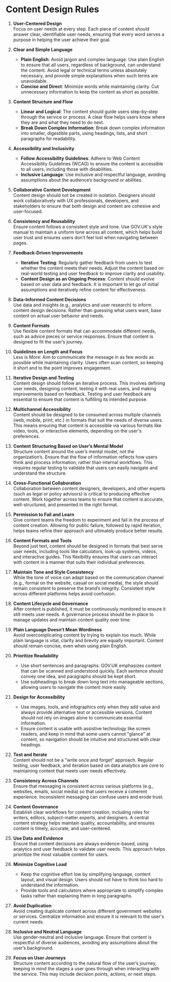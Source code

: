 # Content Design Rules

1. **User-Centered Design**  
   Focus on user needs at every step. Each piece of content should answer clear, identifiable user needs, ensuring that every word serves a purpose in helping the user achieve their goal.

2. **Clear and Simple Language**  
   - **Plain English**: Avoid jargon and complex language. Use plain English to ensure that all users, regardless of background, can understand the content. Avoid legal or technical terms unless absolutely necessary, and provide simple explanations when such terms are unavoidable.
   - **Concise and Direct**: Minimize words while maintaining clarity. Cut unnecessary information to keep the content as short as possible.

3. **Content Structure and Flow**  
   - **Linear and Logical**: The content should guide users step-by-step through the service or process. A clear flow helps users know where they are and what they need to do next.
   - **Break Down Complex Information**: Break down complex information into smaller, digestible parts, using headings, lists, and short paragraphs for readability.

4. **Accessibility and Inclusivity**  
   - **Follow Accessibility Guidelines**: Adhere to Web Content Accessibility Guidelines (WCAG) to ensure the content is accessible to all users, including those with disabilities.
   - **Inclusive Language**: Use inclusive and respectful language, avoiding assumptions about the audience’s background or abilities.

5. **Collaborative Content Development**  
   Content design should not be created in isolation. Designers should work collaboratively with UX professionals, developers, and stakeholders to ensure that both design and content are cohesive and user-focused.

6. **Consistency and Reusability**  
   Ensure content follows a consistent style and tone. Use GOV.UK's style manual to maintain a uniform tone across all content, which helps build user trust and ensures users don’t feel lost when navigating between pages.

7. **Feedback-Driven Improvements**  
   - **Iterative Testing**: Regularly gather feedback from users to test whether the content meets their needs. Adjust the content based on real-world testing and user feedback to improve clarity and usability.
   - **Content Design as an Ongoing Process**: Content should evolve based on user data and feedback. It is important to let go of initial assumptions and iteratively refine content for effectiveness.

8. **Data-Informed Content Decisions**  
   Use data and insights (e.g., analytics and user research) to inform content design decisions. Rather than guessing what users want, base content on actual user behavior and needs.

9. **Content Formats**  
   Use flexible content formats that can accommodate different needs, such as advice pieces or service responses. Ensure that content is designed to fit the user’s journey.

10. **Guidelines on Length and Focus**  
    Less is More: Aim to communicate the message in as few words as possible while maintaining clarity. Users often scan content, so keeping it short and to the point improves engagement.

11. **Iterative Design and Testing**  
    Content design should follow an iterative process. This involves defining user needs, designing content, testing it with real users, and making improvements based on feedback. Testing and user feedback are essential to ensure that content is fulfilling its intended purpose.

12. **Multichannel Accessibility**  
    Content should be designed to be consumed across multiple channels (web, mobile, print, etc.) in formats that suit the needs of diverse users. This means ensuring that content is accessible via various formats like video, tools, or interactive elements, depending on the user's preferences.

13. **Content Structuring Based on User’s Mental Model**  
    Structure content around the user’s mental model, not the organization’s. Ensure that the flow of information reflects how users think and process information, rather than internal workflows. This requires regular testing to validate that users can easily navigate and understand the structure.

14. **Cross-Functional Collaboration**  
    Collaboration between content designers, developers, and other experts (such as legal or policy advisors) is critical to producing effective content. Work together across teams to ensure that content is accurate, well-structured, and presented in the right format.

15. **Permission to Fail and Learn**  
    Give content teams the freedom to experiment and fail in the process of content creation. Allowing for public failure, followed by rapid iteration, helps teams refine their approach and ultimately produce better results.

16. **Content Formats and Tools**  
    Beyond just text, content should be designed in formats that best serve user needs, including tools like calculators, look-up systems, videos, and interactive guides. This flexibility ensures that users can interact with content in a manner that suits their individual preferences.

17. **Maintain Tone and Style Consistency**  
    While the tone of voice can adapt based on the communication channel (e.g., formal on the website, casual on social media), the style should remain consistent to preserve the brand’s integrity. Consistent style across different platforms helps avoid confusion.

18. **Content Lifecycle and Governance**  
    After content is published, it must be continuously monitored to ensure it still meets user needs. A governance process should be in place to manage updates and maintain content quality over time.

19. **Plain Language Doesn’t Mean Wordiness**  
    Avoid overcomplicating content by trying to explain too much. While plain language is vital, clarity and brevity are equally important. Content should remain concise, even when using plain English.

20. **Prioritize Readability**  
    - Use short sentences and paragraphs: GOV.UK emphasizes content that can be scanned and understood quickly. Each sentence should convey one idea, and paragraphs should be kept short.
    - Use subheadings to break down long text into manageable sections, allowing users to navigate the content more easily.

21. **Design for Accessibility**  
    - Use images, tools, and infographics only when they add value and always provide alternative text or accessible versions. Content should not rely on images alone to communicate essential information.
    - Ensure content is usable with assistive technology like screen readers, and keep in mind that some users cannot "glance" at content, so navigation should be intuitive and structured with clear headings.

22. **Test and Iterate**  
    Content should not be a "write once and forget" approach. Regular testing, user feedback, and iteration based on data analytics are core to maintaining content that meets user needs effectively.

23. **Consistency Across Channels**  
    Ensure that messaging is consistent across various platforms (e.g., websites, emails, social media) so that users receive a coherent experience. Inconsistent messaging can confuse users and erode trust.

24. **Content Governance**  
    Establish clear workflows for content creation, including roles for writers, editors, subject-matter experts, and designers. A central content strategy helps maintain quality, accountability, and ensures content is timely, accurate, and user-centered.

25. **Use Data and Evidence**  
    Ensure that content decisions are always evidence-based, using analytics and user feedback to validate user needs. This approach helps prioritize the most valuable content for users.

26. **Minimize Cognitive Load**  
    - Keep the cognitive effort low by simplifying language, content layout, and visual design. Users should not have to think too hard to understand the information.
    - Provide tools and calculators where appropriate to simplify complex tasks rather than explaining them in long paragraphs.

27. **Avoid Duplication**  
    Avoid creating duplicate content across different government websites or services. Centralize information and ensure it is relevant to the user's current needs.

28. **Inclusive and Neutral Language**  
    Use gender-neutral and inclusive language. Ensure that content is respectful of diverse audiences, avoiding any assumptions about the user’s background.

29. **Focus on User Journeys**  
    Structure content according to the natural flow of the user’s journey, keeping in mind the stages a user goes through when interacting with the service. This may include decision points, actions, or next steps.
